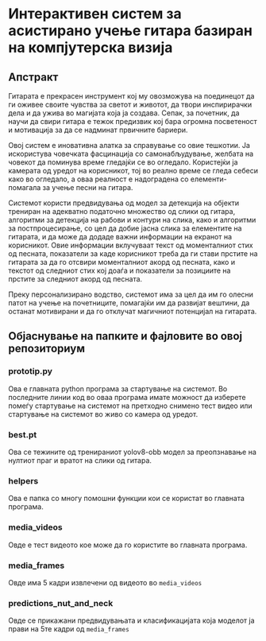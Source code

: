 # Интерактивен систем за асистирано учење гитара базиран на компјутерска визија


## Апстракт  

Гитарата е прекрасен инструмент кој му овозможува на поединецот да ги оживее своите чувства за светот и животот, да твори инспирирачки дела и да ужива во магијата која ја создава. Сепак, за почетник, да научи да свири гитара е тежок предизвик кој бара огромна посветеност и мотивација за да се надминат првичните бариери.  

Овој систем е иновативна алатка за справување со овие тешкотии. Ја искористува човечката фасцинација со самонабљудување, желбата на човекот да поминува време гледајќи се во огледало. Користејќи ја камерата од уредот на корисникот, тој во реално време се гледа себеси како во огледало, а оваа реалност е надоградена со елементи-помагала за учење песни на гитара.  

Системот користи предвидувања од модел за детекција на објекти трениран на адекватно податочно множество од слики од гитара, алгоритми за детекција на рабови и контури на слика, како и алгоритми за постпроцесирање, со цел да добие јасна слика за елементите на гитарата, и да може да додаде важни информации на екранот на корисникот. Овие информации вклучуваат текст од моменталниот стих од песната, показатели за каде корисникот треба да ги стави прстите на гитарата за да го отсвири моменталниот акорд од песната, како и текстот од следниот стих кој доаѓа и показатели за позициите на прстите за следниот акорд од песната.

Преку персонализирано водство, системот има за цел да им го олесни патот на учење на почетниците, помагајќи им да развијат вештини, да останат мотивирани и да го отклучат магичниот потенцијал на гитарата.


## Објаснување на папките и фајловите во овој репозиториум

### prototip.py

Ова е главната python програма за стартување на системот. Во последните линии код во оваа програма имате можност да изберете помеѓу стартување на системот на претходно снимено тест видео или стартување на системот во живо со камера од уредот.

### best.pt

Ова се тежините од тренираниот yolov8-obb модел за преопзнавање на нултиот праг и вратот на слики од гитара.

### helpers

Ова е папка со многу помошни функции кои се користат во главната програма.

### media_videos

Овде е тест видеото кое може да го користите во главната програма.

### media_frames

Овде има 5 кадри извлечени од видеото во `media_videos`

### predictions_nut_and_neck

Овде се прикажани предвидувањата и класификацијата која моделот ја прави на 5те кадри од `media_frames`
